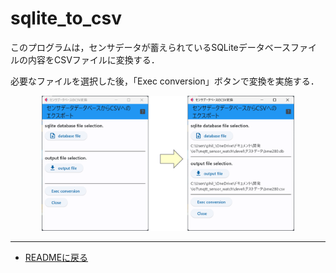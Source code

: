 # sqlite_to_csv

このプログラムは，センサデータが蓄えられているSQLiteデータベースファイルの内容をCSVファイルに変換する．

必要なファイルを選択した後，「Exec conversion」ボタンで変換を実施する．

<div style="text-align: center;">
<img src="images/sqlite_to_csv.png" width="80%">
</div>


***
- [READMEに戻る](README.md)

